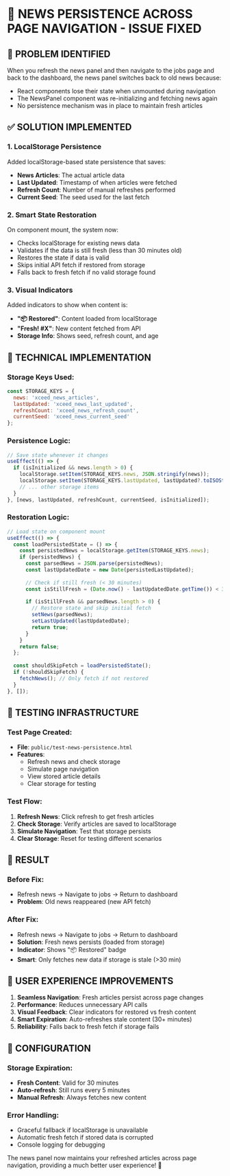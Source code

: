 # 🔄 NEWS PERSISTENCE ACROSS PAGE NAVIGATION - ISSUE FIXED

## 🎯 PROBLEM IDENTIFIED
When you refresh the news panel and then navigate to the jobs page and back to the dashboard, the news panel switches back to old news because:
- React components lose their state when unmounted during navigation
- The NewsPanel component was re-initializing and fetching news again
- No persistence mechanism was in place to maintain fresh articles

## ✅ SOLUTION IMPLEMENTED

### 1. **LocalStorage Persistence**
Added localStorage-based state persistence that saves:
- **News Articles**: The actual article data
- **Last Updated**: Timestamp of when articles were fetched
- **Refresh Count**: Number of manual refreshes performed
- **Current Seed**: The seed used for the last fetch

### 2. **Smart State Restoration**
On component mount, the system now:
- Checks localStorage for existing news data
- Validates if the data is still fresh (less than 30 minutes old)
- Restores the state if data is valid
- Skips initial API fetch if restored from storage
- Falls back to fresh fetch if no valid storage found

### 3. **Visual Indicators**
Added indicators to show when content is:
- **"📦 Restored"**: Content loaded from localStorage
- **"Fresh! #X"**: New content fetched from API
- **Storage Info**: Shows seed, refresh count, and age

## 🔧 TECHNICAL IMPLEMENTATION

### Storage Keys Used:
```javascript
const STORAGE_KEYS = {
  news: 'xceed_news_articles',
  lastUpdated: 'xceed_news_last_updated', 
  refreshCount: 'xceed_news_refresh_count',
  currentSeed: 'xceed_news_current_seed'
};
```

### Persistence Logic:
```javascript
// Save state whenever it changes
useEffect(() => {
  if (isInitialized && news.length > 0) {
    localStorage.setItem(STORAGE_KEYS.news, JSON.stringify(news));
    localStorage.setItem(STORAGE_KEYS.lastUpdated, lastUpdated?.toISOString());
    // ... other storage items
  }
}, [news, lastUpdated, refreshCount, currentSeed, isInitialized]);
```

### Restoration Logic:
```javascript
// Load state on component mount
useEffect(() => {
  const loadPersistedState = () => {
    const persistedNews = localStorage.getItem(STORAGE_KEYS.news);
    if (persistedNews) {
      const parsedNews = JSON.parse(persistedNews);
      const lastUpdatedDate = new Date(persistedLastUpdated);
      
      // Check if still fresh (< 30 minutes)
      const isStillFresh = (Date.now() - lastUpdatedDate.getTime()) < 30 * 60 * 1000;
      
      if (isStillFresh && parsedNews.length > 0) {
        // Restore state and skip initial fetch
        setNews(parsedNews);
        setLastUpdated(lastUpdatedDate);
        return true;
      }
    }
    return false;
  };
  
  const shouldSkipFetch = loadPersistedState();
  if (!shouldSkipFetch) {
    fetchNews(); // Only fetch if not restored
  }
}, []);
```

## 🧪 TESTING INFRASTRUCTURE

### Test Page Created:
- **File**: `public/test-news-persistence.html`
- **Features**: 
  - Refresh news and check storage
  - Simulate page navigation
  - View stored article details
  - Clear storage for testing

### Test Flow:
1. **Refresh News**: Click refresh to get fresh articles
2. **Check Storage**: Verify articles are saved to localStorage
3. **Simulate Navigation**: Test that storage persists
4. **Clear Storage**: Reset for testing different scenarios

## 🎉 RESULT

### Before Fix:
- Refresh news → Navigate to jobs → Return to dashboard
- **Problem**: Old news reappeared (new API fetch)

### After Fix:
- Refresh news → Navigate to jobs → Return to dashboard  
- **Solution**: Fresh news persists (loaded from storage)
- **Indicator**: Shows "📦 Restored" badge
- **Smart**: Only fetches new data if storage is stale (>30 min)

## 🚀 USER EXPERIENCE IMPROVEMENTS

1. **Seamless Navigation**: Fresh articles persist across page changes
2. **Performance**: Reduces unnecessary API calls
3. **Visual Feedback**: Clear indicators for restored vs fresh content
4. **Smart Expiration**: Auto-refreshes stale content (30+ minutes)
5. **Reliability**: Falls back to fresh fetch if storage fails

## 🔧 CONFIGURATION

### Storage Expiration:
- **Fresh Content**: Valid for 30 minutes
- **Auto-refresh**: Still runs every 5 minutes
- **Manual Refresh**: Always fetches new content

### Error Handling:
- Graceful fallback if localStorage is unavailable
- Automatic fresh fetch if stored data is corrupted
- Console logging for debugging

The news panel now maintains your refreshed articles across page navigation, providing a much better user experience! 🎉
